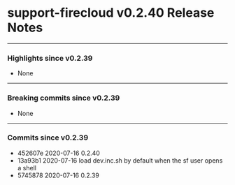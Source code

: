 # support-firecloud v0.2.40 Release Notes

---

### Highlights since v0.2.39

* None

---

### Breaking commits since v0.2.39

* None

---

### Commits since v0.2.39

* 452607e 2020-07-16 0.2.40
* 13a93b1 2020-07-16 load dev.inc.sh by default when the sf user opens a shell
* 5745878 2020-07-16 0.2.39
